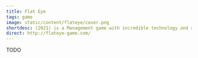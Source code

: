 ```yaml
---
title: Flat Eye
tags: game
image: static/content/flateye/cover.png
shortdesc: (2021) is a Management game with incredible technology and a surprisingly deep story. By Monkey Moon & Raw Fury.
direct: http://flateye-game.com/
---
```


TODO
